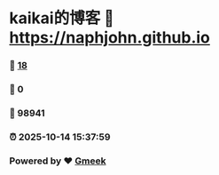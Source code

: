 # kaikai的博客 :link: https://naphjohn.github.io 
### :page_facing_up: [18](https://naphjohn.github.io/tag.html) 
### :speech_balloon: 0 
### :hibiscus: 98941 
### :alarm_clock: 2025-10-14 15:37:59 
### Powered by :heart: [Gmeek](https://github.com/Meekdai/Gmeek)
